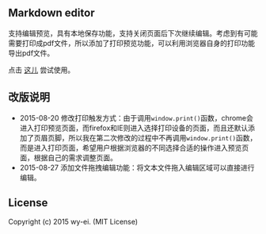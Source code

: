 ## Markdown editor

支持编辑预览，具有本地保存功能，支持关闭页面后下次继续编辑。考虑到有可能需要打印成pdf文件，所以添加了打印预览功能，可以利用浏览器自身的打印功能导出pdf文件。

点击 [这儿](http://wy-ei.github.io/markdown-editor) 尝试使用。

## 改版说明

+ 2015-08-20 修改打印触发方式：由于调用`window.print()`函数，chrome会进入打印预览页面，而firefox和IE则进入选择打印设备的页面，而且还默认添加了页眉页脚，所以我在第二次修改的过程中不再调用`window.print()`函数，而是进入打印页面，希望用户根据浏览器的不同选择合适的操作进入预览页面，根据自己的需求调整页面。
+ 2015-08-27 添加文件拖拽编辑功能：将文本文件拖入编辑区域可以直接进行编辑。

## License

Copyright (c) 2015 wy-ei. (MIT License)